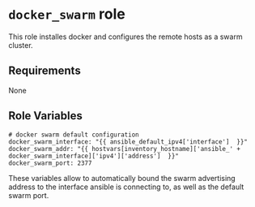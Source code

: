 # `docker_swarm` role

This role installes docker and configures the remote hosts as a swarm cluster.

## Requirements

None

## Role Variables

```
# docker swarm default configuration
docker_swarm_interface: "{{ ansible_default_ipv4['interface']  }}"
docker_swarm_addr: "{{ hostvars[inventory_hostname]['ansible_' + docker_swarm_interface]['ipv4']['address']  }}"
docker_swarm_port: 2377
```

These variables allow to automatically bound the swarm advertising address to the interface ansible is connecting to, as well as the default swarm port.
